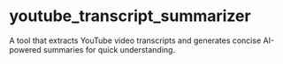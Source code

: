 # youtube_transcript_summarizer
A tool that extracts YouTube video transcripts and generates concise AI-powered summaries for quick understanding.
